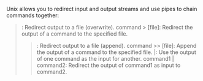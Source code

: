 Unix allows you to redirect input and output streams and use pipes to chain commands together:
>: Redirect output to a file (overwrite).
command > [file]: Redirect the output of a command to the specified file.
>>: Redirect output to a file (append).
command >> [file]: Append the output of a command to the specified file.
|: Use the output of one command as the input for another.
command1 | command2: Redirect the output of command1 as input to command2.
